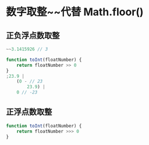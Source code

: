 # 数字取整~~代替 Math.floor()

## 正负浮点数取整

```js
~~3.1415926 // 3

function toInt(floatNumber) {
    return floatNumber >> 0
}
;23.9 |
    (0 - // 23
        23.9) |
    0 // -23
```

## 正浮点数取整

```js
function toInt(floatNumber) {
    return floatNumber >>> 0
}
```
